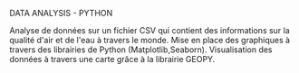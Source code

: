 DATA ANALYSIS - PYTHON

Analyse de données sur un fichier CSV qui contient des informations sur la qualité d'air et de l'eau à travers le monde.
Mise en place des graphiques à travers des librairies de Python (Matplotlib,Seaborn).
Visualisation des données à travers une carte grâce à la librairie GEOPY.
